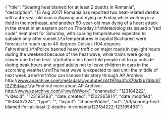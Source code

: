 {
    "title": "Soaring heat blamed for at least 2 deaths in Romania",
    "description": "(5 Aug 2017) Romania has reported two heat-related deaths with a 45-year old man collapsing and dying on Friday while working in a field in the northeast, and another 60-year-old man dying of a heart attack in the street in an eastern port on Thursday.\r\nMeteorologists issued a \"red code\" heat alert for Saturday, with soaring temperatures expected to subside only after sunset.\r\nTemperatures in capital Bucharest were forecast to reach up to 40 degrees Celsius (104 degrees Fahrenheit).\r\nPolice banned heavy traffic on major roads in daylight hours during the weekend because of the heat wave, while trains were going slower due to the heat. \r\nAuthorities have told people not to go outside during peak hours and urged adults not to leave children in cars in the scorching weather.\r\nThe heat wave is expected to last until the middle of next week.\r\n\r\n\r\nYou can license this story through AP Archive: http:\/\/www.aparchive.com\/metadata\/youtube\/84f976a4fc370a15b748c67f2216d4ae \r\nFind out more about AP Archive: http:\/\/www.aparchive.com\/HowWeWork",
    "channelid": "123184222",
    "videoid": "123195493",
    "date_created": "1502365814",
    "date_modified": "1508437324",
    "type": "",
    "layout": "channelVideo",
    "url": "\/c1\/soaring-heat-blamed-for-at-least-2-deaths-in-romania\/123184222-123195493"
}